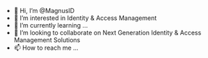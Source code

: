 - 👋 Hi, I’m @MagnusID
- 👀 I’m interested in Identity & Access Management
- 🌱 I’m currently learning ...
- 💞️ I’m looking to collaborate on Next Generation Identity & Access Management Solutions
- 📫 How to reach me ...

<!---
MagnusID/MagnusID is a ✨ special ✨ repository because its `README.md` (this file) appears on your GitHub profile.
You can click the Preview link to take a look at your changes.
--->
